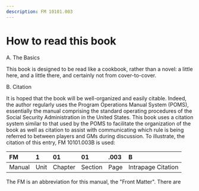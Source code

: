 ```yaml
---
description: FM 10101.003
---
```


# How to read this book

A. The Basics

This book is designed to be read like a cookbook, rather than a novel: a little here, and a little there, and certainly not from cover-to-cover. 

B. Citation

It is hoped that the book will be well-organized and easily citable. Indeed, the author regularly uses the Program Operations Manual System \(POMS\), essentially the manual comprising the standard operating procedures of the Social Security Administration in the United States. This book uses a citation system similar to that used by the POMS to facilitate the organization of the book as well as citation to assist with communicating which rule is being referred to between players and GMs during discussion. To illustrate, the citation of this entry, FM 10101.003B is used:

| FM | 1 | 01 | 01 | .003 | B |
| :--- | :--- | :--- | :--- | :--- | :--- |
| Manual | Unit | Chapter | Section | Page | Intrapage Citation |

The FM is an abbreviation for this manual, the "Front Matter". There are 

